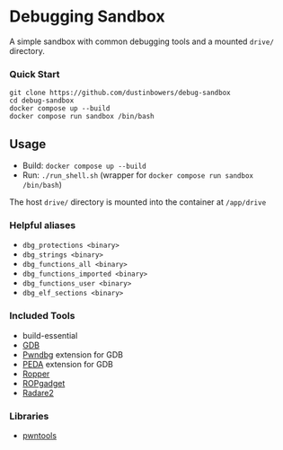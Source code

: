 # Debugging Sandbox

A simple sandbox with common debugging tools and a mounted `drive/` directory.

### Quick Start

```
git clone https://github.com/dustinbowers/debug-sandbox
cd debug-sandbox
docker compose up --build
docker compose run sandbox /bin/bash
```

## Usage

- Build: `docker compose up --build`  
- Run: `./run_shell.sh` (wrapper for `docker compose run sandbox /bin/bash`)  
  
The host `drive/` directory is mounted into the container at `/app/drive`

### Helpful aliases

- `dbg_protections <binary>`
- `dbg_strings <binary>`
- `dbg_functions_all <binary>`
- `dbg_functions_imported <binary>`
- `dbg_functions_user <binary>`
- `dbg_elf_sections <binary>`

### Included Tools

- build-essential
- [GDB](https://sourceware.org/gdb/)
- [Pwndbg](https://github.com/pwndbg/pwndbg) extension for GDB
- [PEDA](https://github.com/longld/peda) extension for GDB
- [Ropper](https://github.com/sashs/Ropper)
- [ROPgadget](https://github.com/JonathanSalwan/ROPgadget)
- [Radare2](https://github.com/radareorg/radare2)

### Libraries

- [pwntools](https://docs.pwntools.com/en/stable/)
